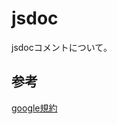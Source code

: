 # jsdoc

jsdocコメントについて。

## 参考

[google規約][*1]

[*1]:https://www38.atwiki.jp/aias-jsstyleguide2/pages/14.html
[*2]:https://github.com/jsdoc3/jsdoc